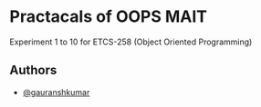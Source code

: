 # Practacals of OOPS MAIT

Experiment 1 to 10 for ETCS-258 (Object Oriented Programming)

## Authors

- [@gauranshkumar](https://www.github.com/gauranshkumar)

